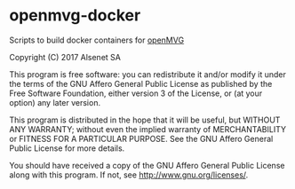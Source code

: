 # openmvg-docker

Scripts to build docker containers for [openMVG](https://github.com/openmvg/openMVG)

Copyright (C) 2017 Alsenet SA
                     
This program is free software: you can redistribute it and/or modify
it under the terms of the GNU Affero General Public License as published
by the Free Software Foundation, either version 3 of the License, or
(at your option) any later version.
                     
This program is distributed in the hope that it will be useful,
but WITHOUT ANY WARRANTY; without even the implied warranty of
MERCHANTABILITY or FITNESS FOR A PARTICULAR PURPOSE.  See the
GNU Affero General Public License for more details.
                 
You should have received a copy of the GNU Affero General Public License
along with this program.  If not, see <http://www.gnu.org/licenses/>.
